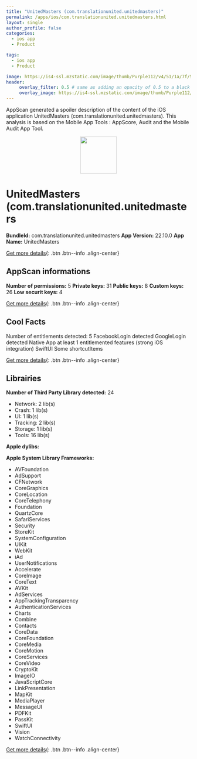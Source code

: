 ```yaml
---
title: "UnitedMasters (com.translationunited.unitedmasters)"
permalink: /apps/ios/com.translationunited.unitedmasters.html
layout: single
author_profile: false
categories: 
  - ios app 
  - Product 

tags: 
  - ios app 
  - Product 

image: https://is4-ssl.mzstatic.com/image/thumb/Purple112/v4/51/1a/7f/511a7f09-795e-76ee-77e7-717b77d64a83/AppIcon-0-1x_U007emarketing-0-7-0-85-220.png/512x512bb.jpg
header: 
     overlay_filter: 0.5 # same as adding an opacity of 0.5 to a black background
     overlay_image: https://is4-ssl.mzstatic.com/image/thumb/Purple112/v4/51/1a/7f/511a7f09-795e-76ee-77e7-717b77d64a83/AppIcon-0-1x_U007emarketing-0-7-0-85-220.png/512x512bb.jpg
---
```

AppScan generated a spoiler description of the content of the iOS application UnitedMasters (com.translationunited.unitedmasters). This analysis is based on the Mobile App Tools : AppScore, Audit and the Mobile Audit App Tool.

  
  
<div style="text-align: center;"><img src="https://is4-ssl.mzstatic.com/image/thumb/Purple112/v4/51/1a/7f/511a7f09-795e-76ee-77e7-717b77d64a83/AppIcon-0-1x_U007emarketing-0-7-0-85-220.png/512x512bb.jpg" width="100" height="100"></div>  
  
# UnitedMasters (com.translationunited.unitedmasters

**BundleId:** com.translationunited.unitedmasters
**App Version:** 22.10.0
**App Name:** UnitedMasters


[Get more details](/pricing.html){: .btn .btn--info .align-center}  
  
## AppScan informations 

**Number of permissions:** 5
**Private keys:** 31
**Public keys:** 8
**Custom keys:** 26
**Low securit keys:** 4
  
[Get more details](/pricing.html){: .btn .btn--info .align-center}

## Cool Facts

Number of entitlements detected: 5
FacebookLogin detected
GoogleLogin detected
Native App
at least 1 entitlemented features (strong iOS integration)
SwiftUI
Some shortcutItems 
  
[Get more details](/pricing.html){: .btn .btn--info .align-center}

## Librairies 
**Number of Third Party Library detected:** 24
- Network: 2 lib(s)
- Crash: 1 lib(s)
- UI: 1 lib(s)
- Tracking: 2 lib(s)
- Storage: 1 lib(s)
- Tools: 16 lib(s)

**Apple dylibs:**


**Apple System Library Frameworks:**
- AVFoundation
- AdSupport
- CFNetwork
- CoreGraphics
- CoreLocation
- CoreTelephony
- Foundation
- QuartzCore
- SafariServices
- Security
- StoreKit
- SystemConfiguration
- UIKit
- WebKit
- iAd
- UserNotifications
- Accelerate
- CoreImage
- CoreText
- AVKit
- AdServices
- AppTrackingTransparency
- AuthenticationServices
- Charts
- Combine
- Contacts
- CoreData
- CoreFoundation
- CoreMedia
- CoreMotion
- CoreServices
- CoreVideo
- CryptoKit
- ImageIO
- JavaScriptCore
- LinkPresentation
- MapKit
- MediaPlayer
- MessageUI
- PDFKit
- PassKit
- SwiftUI
- Vision
- WatchConnectivity


  
[Get more details](/pricing.html){: .btn .btn--info .align-center}

